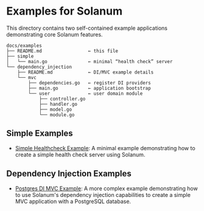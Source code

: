 # Examples for Solanum
This directory contains two self-contained example applications demonstrating core Solanum features.

```
docs/examples
├── README.md                 ← this file
├── simple
│   └── main.go               ← minimal “health check” server
└── dependency_injection
    ├── README.md             ← DI/MVC example details
    └── mvc
        ├── dependencies.go   ← register DI providers
        ├── main.go           ← application bootstrap
        └── user              ← user domain module
            ├── controller.go
            ├── handler.go
            ├── model.go
            └── module.go
```

## Simple Examples
- [Simple Healthcheck Example](simple/README.md): A minimal example demonstrating how to create a simple health check server using Solanum.

## Dependency Injection Examples
- [Postgres DI MVC Example](dependency_injection/mvc/README.md): A more complex example demonstrating how to use Solanum's dependency injection capabilities to create a simple MVC application with a PostgreSQL database.
